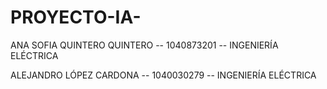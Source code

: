 # PROYECTO-IA-

ANA SOFIA QUINTERO QUINTERO -- 1040873201 -- INGENIERÍA ELÉCTRICA

ALEJANDRO LÓPEZ CARDONA -- 1040030279 -- INGENIERÍA ELÉCTRICA